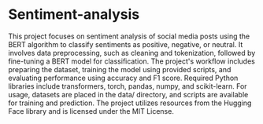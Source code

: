 # Sentiment-analysis
This project focuses on sentiment analysis of social media posts using the BERT algorithm to classify sentiments as positive, negative, or neutral. It involves data preprocessing, such as cleaning and tokenization, followed by fine-tuning a BERT model for classification. The project's workflow includes preparing the dataset, training the model using provided scripts, and evaluating performance using accuracy and F1 score. Required Python libraries include transformers, torch, pandas, numpy, and scikit-learn. For usage, datasets are placed in the data/ directory, and scripts are available for training and prediction. The project utilizes resources from the Hugging Face library and is licensed under the MIT License.
